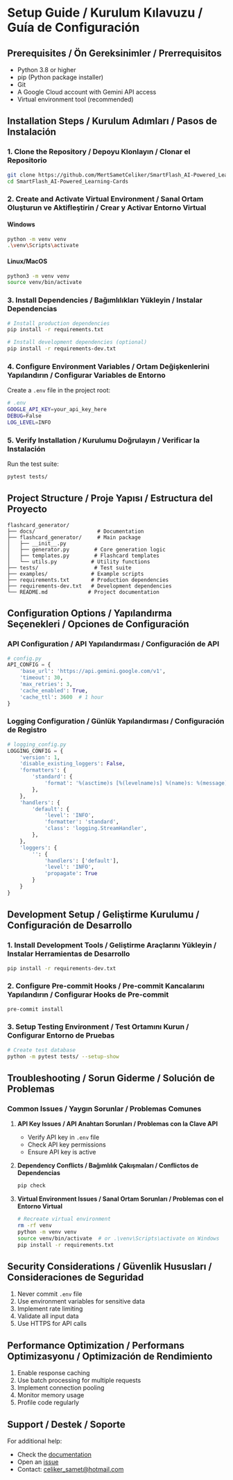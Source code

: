 # Setup Guide / Kurulum Kılavuzu / Guía de Configuración

## Prerequisites / Ön Gereksinimler / Prerrequisitos

- Python 3.8 or higher
- pip (Python package installer)
- Git
- A Google Cloud account with Gemini API access
- Virtual environment tool (recommended)

## Installation Steps / Kurulum Adımları / Pasos de Instalación

### 1. Clone the Repository / Depoyu Klonlayın / Clonar el Repositorio

```bash
git clone https://github.com/MertSametCeliker/SmartFlash_AI-Powered_Learning-Cards.git
cd SmartFlash_AI-Powered_Learning-Cards
```

### 2. Create and Activate Virtual Environment / Sanal Ortam Oluşturun ve Aktifleştirin / Crear y Activar Entorno Virtual

#### Windows
```bash
python -m venv venv
.\venv\Scripts\activate
```

#### Linux/MacOS
```bash
python3 -m venv venv
source venv/bin/activate
```

### 3. Install Dependencies / Bağımlılıkları Yükleyin / Instalar Dependencias

```bash
# Install production dependencies
pip install -r requirements.txt

# Install development dependencies (optional)
pip install -r requirements-dev.txt
```

### 4. Configure Environment Variables / Ortam Değişkenlerini Yapılandırın / Configurar Variables de Entorno

Create a `.env` file in the project root:

```bash
# .env
GOOGLE_API_KEY=your_api_key_here
DEBUG=False
LOG_LEVEL=INFO
```

### 5. Verify Installation / Kurulumu Doğrulayın / Verificar la Instalación

Run the test suite:

```bash
pytest tests/
```

## Project Structure / Proje Yapısı / Estructura del Proyecto

```
flashcard_generator/
├── docs/                    # Documentation
├── flashcard_generator/     # Main package
│   ├── __init__.py
│   ├── generator.py        # Core generation logic
│   ├── templates.py        # Flashcard templates
│   └── utils.py           # Utility functions
├── tests/                  # Test suite
├── examples/              # Example scripts
├── requirements.txt       # Production dependencies
├── requirements-dev.txt   # Development dependencies
└── README.md             # Project documentation
```

## Configuration Options / Yapılandırma Seçenekleri / Opciones de Configuración

### API Configuration / API Yapılandırması / Configuración de API

```python
# config.py
API_CONFIG = {
    'base_url': 'https://api.gemini.google.com/v1',
    'timeout': 30,
    'max_retries': 3,
    'cache_enabled': True,
    'cache_ttl': 3600  # 1 hour
}
```

### Logging Configuration / Günlük Yapılandırması / Configuración de Registro

```python
# logging_config.py
LOGGING_CONFIG = {
    'version': 1,
    'disable_existing_loggers': False,
    'formatters': {
        'standard': {
            'format': '%(asctime)s [%(levelname)s] %(name)s: %(message)s'
        },
    },
    'handlers': {
        'default': {
            'level': 'INFO',
            'formatter': 'standard',
            'class': 'logging.StreamHandler',
        },
    },
    'loggers': {
        '': {
            'handlers': ['default'],
            'level': 'INFO',
            'propagate': True
        }
    }
}
```

## Development Setup / Geliştirme Kurulumu / Configuración de Desarrollo

### 1. Install Development Tools / Geliştirme Araçlarını Yükleyin / Instalar Herramientas de Desarrollo

```bash
pip install -r requirements-dev.txt
```

### 2. Configure Pre-commit Hooks / Pre-commit Kancalarını Yapılandırın / Configurar Hooks de Pre-commit

```bash
pre-commit install
```

### 3. Setup Testing Environment / Test Ortamını Kurun / Configurar Entorno de Pruebas

```bash
# Create test database
python -m pytest tests/ --setup-show
```

## Troubleshooting / Sorun Giderme / Solución de Problemas

### Common Issues / Yaygın Sorunlar / Problemas Comunes

1. **API Key Issues / API Anahtarı Sorunları / Problemas con la Clave API**
   - Verify API key in `.env` file
   - Check API key permissions
   - Ensure API key is active

2. **Dependency Conflicts / Bağımlılık Çakışmaları / Conflictos de Dependencias**
   ```bash
   pip check
   ```

3. **Virtual Environment Issues / Sanal Ortam Sorunları / Problemas con el Entorno Virtual**
   ```bash
   # Recreate virtual environment
   rm -rf venv
   python -m venv venv
   source venv/bin/activate  # or .\venv\Scripts\activate on Windows
   pip install -r requirements.txt
   ```

## Security Considerations / Güvenlik Hususları / Consideraciones de Seguridad

1. Never commit `.env` file
2. Use environment variables for sensitive data
3. Implement rate limiting
4. Validate all input data
5. Use HTTPS for API calls

## Performance Optimization / Performans Optimizasyonu / Optimización de Rendimiento

1. Enable response caching
2. Use batch processing for multiple requests
3. Implement connection pooling
4. Monitor memory usage
5. Profile code regularly

## Support / Destek / Soporte

For additional help:
- Check the [documentation](docs/)
- Open an [issue](https://github.com/MertSametCeliker/SmartFlash_AI-Powered_Learning-Cards/issues)
- Contact: celiker_samet@hotmail.com 